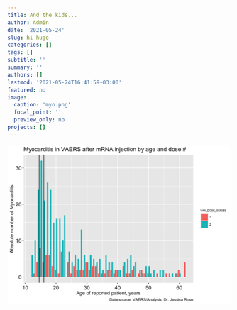 ```yaml
---
title: And the kids...
author: Admin
date: '2021-05-24'
slug: hi-hugo
categories: []
tags: []
subtitle: ''
summary: ''
authors: []
lastmod: '2021-05-24T16:41:59+03:00'
featured: no
image:
  caption: 'myo.png'
  focal_point: ''
  preview_only: no
projects: []
---
```







<img src="Figs/unnamed-chunk-5-1.png" width="672" />
